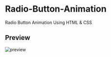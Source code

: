 # Radio-Button-Animation
Radio Button Animation Using HTML &amp; CSS

## Preview
![preview](https://user-images.githubusercontent.com/59678435/190340948-c46559d6-34f3-475b-9d9a-7468840d46a5.gif)
